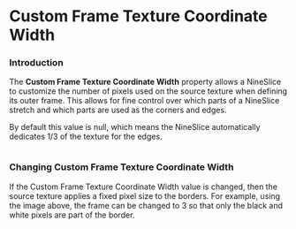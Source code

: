 # Custom Frame Texture Coordinate Width

### Introduction

The **Custom Frame Texture Coordinate Width** property allows a NineSlice to customize the number of pixels used on the source texture when defining its outer frame. This allows for fine control over which parts of a NineSlice stretch and which parts are used as the corners and edges.

By default this value is null, which means the NineSlice automatically dedicates 1/3 of the texture for the edges.&#x20;

<figure><img src="../../../.gitbook/assets/image (22).png" alt=""><figcaption></figcaption></figure>

### Changing Custom Frame Texture Coordinate Width

If the Custom Frame Texture Coordinate Width value is changed, then the source texture applies a fixed pixel size to the borders. For example, using the image above, the frame can be changed to 3 so that only the black and white pixels are part of the border.

<figure><img src="../../../.gitbook/assets/image (24).png" alt=""><figcaption></figcaption></figure>

